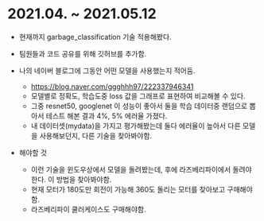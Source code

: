 # 2021.04. ~ 2021.05.12  
- 현재까지 garbage_classification 기술 적용해봤다.  
- 팀원들과 코드 공유를 위해 깃허브를 추가함.     
- 나의 네이버 블로그에 그동안 어떤 모델을 사용했는지 적어둠. 
  - https://blog.naver.com/ggghhh97/222337946341  
  - 모델별로 정확도, 학습도중 loss 값을 그래프로 표현하여 비교해볼 수 있다.  
  - 그중 resnet50, googlenet 이 성능이 좋아서 둘을 학습 데이터중 랜덤으로 뽑아서 테스트 해본 결과 4%, 5% 에러율 가졌다.  
  - 내 데이터셋(mydata)을 가지고 평가해봤는데 둘다 에러율이 높아서 다른 모델을 사용해보던지, 다른 기술을 찾아봐야함.  
  
- 해야할 것  
  - 이런 기술을 윈도우상에서 모델을 돌려봤는데, 후에 라즈베리파이에서 돌려야한다. 이 방법을 찾아봐야함.  
  - 현재 모터가 180도만 회전이 가능해 360도 돌리는 모터를 찾아보고 구매해야함.  
  - 라즈베리파이 쿨러케이스도 구매해야함.  
